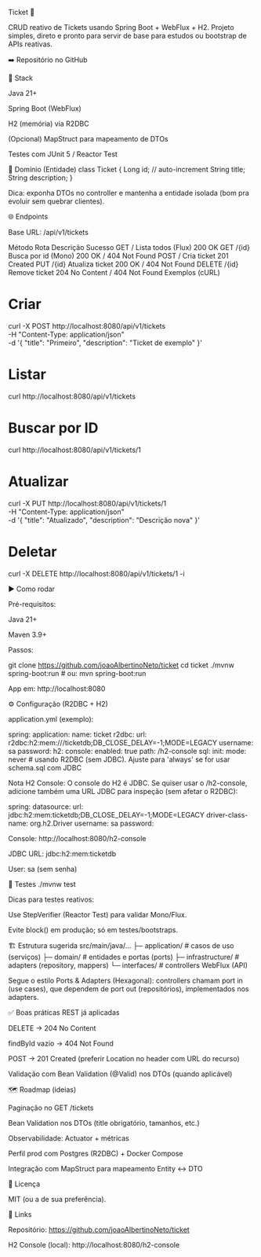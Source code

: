 Ticket 🧾

CRUD reativo de Tickets usando Spring Boot + WebFlux + H2.
Projeto simples, direto e pronto para servir de base para estudos ou bootstrap de APIs reativas.

➡️ Repositório no GitHub

🚀 Stack

Java 21+

Spring Boot (WebFlux)

H2 (memória) via R2DBC

(Opcional) MapStruct para mapeamento de DTOs

Testes com JUnit 5 / Reactor Test

🧩 Domínio (Entidade)
class Ticket {
  Long id;          // auto-increment
  String title;
  String description;
}


Dica: exponha DTOs no controller e mantenha a entidade isolada (bom pra evoluir sem quebrar clientes).

🌐 Endpoints

Base URL: /api/v1/tickets

Método	Rota	Descrição	Sucesso
GET	/	Lista todos (Flux)	200 OK
GET	/{id}	Busca por id (Mono)	200 OK / 404 Not Found
POST	/	Cria ticket	201 Created
PUT	/{id}	Atualiza ticket	200 OK / 404 Not Found
DELETE	/{id}	Remove ticket	204 No Content / 404 Not Found
Exemplos (cURL)
# Criar
curl -X POST http://localhost:8080/api/v1/tickets \
  -H "Content-Type: application/json" \
  -d '{ "title": "Primeiro", "description": "Ticket de exemplo" }'

# Listar
curl http://localhost:8080/api/v1/tickets

# Buscar por ID
curl http://localhost:8080/api/v1/tickets/1

# Atualizar
curl -X PUT http://localhost:8080/api/v1/tickets/1 \
  -H "Content-Type: application/json" \
  -d '{ "title": "Atualizado", "description": "Descrição nova" }'

# Deletar
curl -X DELETE http://localhost:8080/api/v1/tickets/1 -i

▶️ Como rodar

Pré-requisitos:

Java 21+

Maven 3.9+

Passos:

git clone https://github.com/joaoAlbertinoNeto/ticket
cd ticket
./mvnw spring-boot:run          # ou: mvn spring-boot:run


App em: http://localhost:8080

⚙️ Configuração (R2DBC + H2)

application.yml (exemplo):

spring:
  application:
    name: ticket
  r2dbc:
    url: r2dbc:h2:mem:///ticketdb;DB_CLOSE_DELAY=-1;MODE=LEGACY
    username: sa
    password:
  h2:
    console:
      enabled: true
      path: /h2-console
  sql:
    init:
      mode: never  # usando R2DBC (sem JDBC). Ajuste para 'always' se for usar schema.sql com JDBC


Nota H2 Console: O console do H2 é JDBC. Se quiser usar o /h2-console, adicione também uma URL JDBC para inspeção (sem afetar o R2DBC):

spring:
  datasource:
    url: jdbc:h2:mem:ticketdb;DB_CLOSE_DELAY=-1;MODE=LEGACY
    driver-class-name: org.h2.Driver
    username: sa
    password:


Console: http://localhost:8080/h2-console

JDBC URL: jdbc:h2:mem:ticketdb

User: sa (sem senha)

🧪 Testes
./mvnw test


Dicas para testes reativos:

Use StepVerifier (Reactor Test) para validar Mono/Flux.

Evite block() em produção; só em testes/bootstraps.

🏗️ Estrutura sugerida
src/main/java/...
  ├─ application/        # casos de uso (serviços)
  ├─ domain/             # entidades e portas (ports)
  ├─ infrastructure/     # adapters (repository, mappers)
  └─ interfaces/         # controllers WebFlux (API)


Segue o estilo Ports & Adapters (Hexagonal): controllers chamam port in (use cases), que dependem de port out (repositórios), implementados nos adapters.

✅ Boas práticas REST já aplicadas

DELETE → 204 No Content

findById vazio → 404 Not Found

POST → 201 Created (preferir Location no header com URL do recurso)

Validação com Bean Validation (@Valid) nos DTOs (quando aplicável)

🗺️ Roadmap (ideias)

 Paginação no GET /tickets

 Bean Validation nos DTOs (title obrigatório, tamanhos, etc.)

 Observabilidade: Actuator + métricas

 Perfil prod com Postgres (R2DBC) + Docker Compose

 Integração com MapStruct para mapeamento Entity ↔ DTO

🧾 Licença

MIT (ou a de sua preferência).

🔗 Links

Repositório: https://github.com/joaoAlbertinoNeto/ticket

H2 Console (local): http://localhost:8080/h2-console